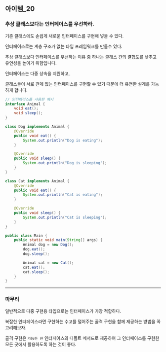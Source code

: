 ## 아이템_20

### 추상 클래스보다는 인터페이스를 우선하라.

기존 클래스에도 손쉽게 새로운 인터페이스를 구현해 넣을 수 있다. 

인터페이스로는 계층 구조가 없는 타입 프레임워크를 만들수 있다.


추상 클래스보다 인터페이스를 우선하는 이유 중 하나는 클래스 간의 결합도를 낮추고 유연성을 높이기 위함입니다. 

인터페이스는 다중 상속을 지원하고,

클래스들이 서로 관계 없는 인터페이스를 구현할 수 있기 때문에 더 유연한 설계를 가능하게 합니다.

```java
// 인터페이스를 사용한 예시
interface Animal {
    void eat();
    void sleep();
}

class Dog implements Animal {
    @Override
    public void eat() {
        System.out.println("Dog is eating");
    }

    @Override
    public void sleep() {
        System.out.println("Dog is sleeping");
    }
}

class Cat implements Animal {
    @Override
    public void eat() {
        System.out.println("Cat is eating");
    }

    @Override
    public void sleep() {
        System.out.println("Cat is sleeping");
    }
}

public class Main {
    public static void main(String[] args) {
        Animal dog = new Dog();
        dog.eat();
        dog.sleep();

        Animal cat = new Cat();
        cat.eat();
        cat.sleep();
    }
}
```

---

### 마무리 

일반적으로 다중 구현용 타입으로는 인터페이스가 가장 적합하다.

복잡한 인터페이스라면 구현하는 수고를 덜어주는 골격 구현을 함께 제공하는 방법을 꼭 고려해보자.

골격 구현은 `가능한 한` 인터페이스의 디폴트 메서드로 제공하여 그 인터페이스를 구현한 모든 곳에서 활용하도록 하는 것이 좋다.


